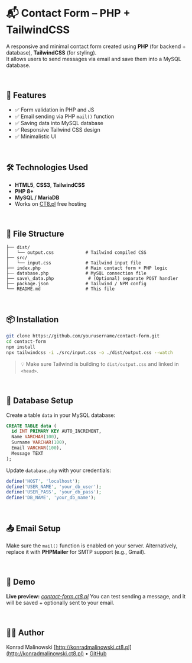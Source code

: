 # 📬 Contact Form – PHP + TailwindCSS

A responsive and minimal contact form created using **PHP** (for backend + database), **TailwindCSS** (for styling).  
It allows users to send messages via email and save them into a MySQL database.

<br>

## 🚀 Features

- ✅ Form validation in PHP and JS  
- ✅ Email sending via PHP `mail()` function  
- ✅ Saving data into MySQL database  
- ✅ Responsive Tailwind CSS design  
- ✅ Minimalistic UI

<br>

## 🛠 Technologies Used

- **HTML5**, **CSS3**, **TailwindCSS**
- **PHP 8+**
- **MySQL / MariaDB**
- Works on [CT8.pl](https://ct8.pl) free hosting

<br>

## 📂 File Structure

```
├── dist/
│   └── output.css            # Tailwind compiled CSS
├── src/
│   └── input.css             # Tailwind input file
├── index.php                 # Main contact form + PHP logic
├── database.php              # MySQL connection file
├── save\_data.php             # (Optional) separate POST handler
├── package.json              # Tailwind / NPM config
└── README.md                 # This file
````

<br>

## 📦 Installation

```bash
git clone https://github.com/yourusername/contact-form.git
cd contact-form
npm install
npx tailwindcss -i ./src/input.css -o ./dist/output.css --watch
````

> 💡 Make sure Tailwind is building to `dist/output.css` and linked in `<head>`.

<br>

## 🔌 Database Setup

Create a table `data` in your MySQL database:

```sql
CREATE TABLE data (
  id INT PRIMARY KEY AUTO_INCREMENT,
  Name VARCHAR(100),
  Surname VARCHAR(100),
  Email VARCHAR(100),
  Message TEXT
);
```

Update `database.php` with your credentials:

```php
define('HOST', 'localhost');
define('USER_NAME', 'your_db_user');
define('USER_PASS', 'your_db_pass');
define('DB_NAME', 'your_db_name');
```

<br>

## 📤 Email Setup

Make sure the `mail()` function is enabled on your server.
Alternatively, replace it with **PHPMailer** for SMTP support (e.g., Gmail).


<br>

## 📧 Demo

**Live preview:** *[contact-form.ct8.pl](http://contact-form.ct8.pl)*
You can test sending a message, and it will be saved + optionally sent to your email.

<br>

## 🧑‍💻 Author

Konrad Malinowski
[http://konradmalinowski.ct8.pl](http://konradmalinowski.ct8.pl) • [GitHub](https://github.com/konradxmalinowski)
